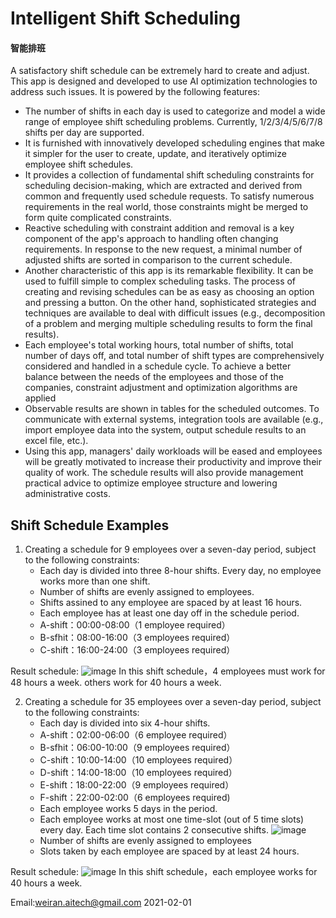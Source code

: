 
# Intelligent Shift Scheduling 
#### 智能排班

A satisfactory shift schedule can be extremely hard to create and adjust. This app is designed and developed to use AI optimization technologies to address such issues. It is powered by the following features:
- The number of shifts in each day is used to categorize and model a wide range of employee shift scheduling problems. Currently, 1/2/3/4/5/6/7/8 shifts per day are supported.
- It is furnished with innovatively developed scheduling engines that make it simpler for the user to create, update, and iteratively optimize employee shift schedules.
- It provides a collection of fundamental shift scheduling constraints for scheduling decision-making, which are extracted and derived from common and frequently used schedule requests. To satisfy numerous requirements in the real world, those constraints might be merged to form quite complicated constraints.
- Reactive scheduling with constraint addition and removal is a key component of the app's approach to handling often changing requirements. In response to the new request, a minimal number of adjusted shifts are sorted in comparison to the current schedule.
- Another characteristic of this app is its remarkable flexibility. It can be used to fulfill simple to complex scheduling tasks. The process of creating and revising schedules can be as easy as choosing an option and pressing a button. On the other hand, sophisticated strategies and techniques are available to deal with difficult issues (e.g., decomposition of a problem and merging multiple scheduling results to form the final results).
- Each employee's total working hours, total number of shifts, total number of days off, and total number of shift types are comprehensively considered and handled in a schedule cycle. To achieve a better balance between the needs of the employees and those of the companies, constraint adjustment and optimization algorithms are applied
- Observable results are shown in tables for the scheduled outcomes. To communicate with external systems, integration tools are available (e.g., import employee data into the system, output schedule results to an excel file, etc.).
- Using this app, managers' daily workloads will be eased and employees will be greatly motivated to increase their productivity and improve their quality of work. The schedule results will also provide management practical advice to optimize employee structure and lowering administrative costs.


## Shift Schedule Examples
1. Creating a schedule for 9 employees over a seven-day period, subject to the following constraints:
   - Each day is divided into three 8-hour shifts. Every day, no employee works more than one shift.
   - Number of shifts are evenly assigned to employees.
   - Shifts assined to any employee are spaced by at least 16 hours.
   - Each employee has at least one day off in the schedule period.
   - A-shift：00:00-08:00（1 employee required）
   - B-sfhit：08:00-16:00（3 employees required）
   - C-shift：16:00-24:00（3 employees required）

Result schedule:
![image](https://user-images.githubusercontent.com/84350533/119012794-a5a1a800-b996-11eb-8254-cbe54cebc874.png)
In this shift schedule，4 employees must work for 48 hours a week. others work for 40 hours a week.

2. Creating a schedule for 35 employees over a seven-day period, subject to the following constraints:
   - Each day is divided into six 4-hour shifts. 
   - A-shift：02:00-06:00（6 employee required）
   - B-sfhit：06:00-10:00（9 employees required）
   - C-shift：10:00-14:00（10 employees required）
   - D-shift：14:00-18:00（10 employees required）
   - E-shift：18:00-22:00（9 employees required）
   - F-shift：22:00-02:00（6 employees required)
   - Each employee works 5 days in the period. 
   - Each employee works at most one time-slot (out of 5 time slots) every day. Each time slot contains 2 consecutive shifts.
  ![image](https://user-images.githubusercontent.com/84350533/181853136-6f486b97-3602-4521-8d04-3caba0a89c35.png)
   - Number of shifts are evenly assigned to employees
   - Slots taken by each employee are spaced by at least 24 hours.

Result schedule:
![image](https://user-images.githubusercontent.com/84350533/181852021-45e3dec2-4bf8-42b8-ab56-0e08492d99c3.png)
In this shift schedule，each employee works for 40 hours a week.

Email:weiran.aitech@gmail.com 2021-02-01
